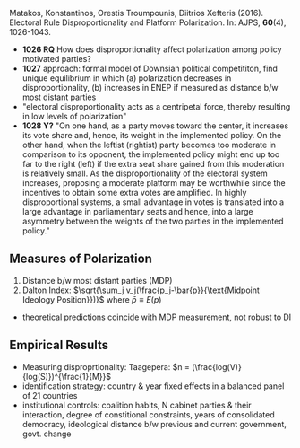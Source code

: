 Matakos, Konstantinos, Orestis Troumpounis, Diitrios Xefteris (2016). Electoral Rule Disproportionality and Platform Polarization. In: AJPS, **60**(4), 1026-1043.

- __1026 RQ__ How does disproportionality affect polarization among policy motivated parties?
- __1027__ approach: formal model of Downsian political competititon, find unique equilibrium in which (a) polarization decreases in disproportionality, (b) increases in ENEP if measured as distance b/w most distant parties
- "electoral disproportionality acts as a centripetal force, thereby resulting in low levels of polarization"
- __1028 Y?__ "On one hand, as a party moves toward the center, it increases its vote share and, hence, its weight in the implemented policy. On the other hand, when the leftist (rightist) party becomes too moderate in comparison to its opponent, the implemented policy might end up too far to the right (left) if the extra seat share gained from this moderation is relatively small. As the disproportionality of the electoral system increases, proposing a moderate platform may be worthwhile since the incentives to obtain some extra votes are amplified. In highly disproportional systems, a small advantage in votes is
translated into a large advantage in parliamentary seats and hence, into a large asymmetry between the weights of the two parties in the implemented policy."

## Measures of Polarization

1. Distance b/w most distant parties (MDP)
2. Dalton Index: $\sqrt{\sum_j v_j(\frac{p_j-\bar{p}}{\text{Midpoint Ideology Position}})}$ where $\bar{p} \equiv E(p)$

- theoretical predictions coincide with MDP measurement, not robust to DI

## Empirical Results

- Measuring disproprtionality: Taagepera: $n = (\frac{log(V)}{log(S)})^{\frac{1}{M}}$
- identification strategy: country & year fixed effects in a balanced panel of 21 countries
- institutional controls: coalition habits, N cabinet parties & their interaction, degree of constitional constraints, years of consolidated democracy, ideological distance b/w previous and current government, govt. change

